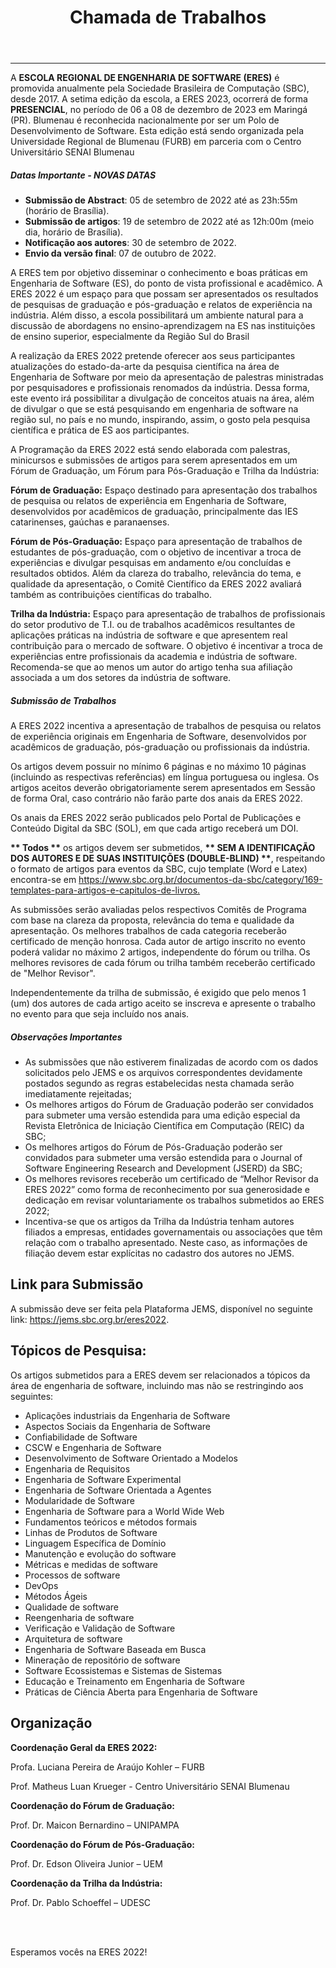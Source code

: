 ﻿---
layout: page-fullwidth
title: "Chamada de Trabalhos"
#meta_title: "Dúvidas? Entre em contato conosco"
subheadline: ""
#teaser: "Entre em contato conosco pelo e-mail #eres2020.uem@gmail.com"
permalink: "/chamada/"
header:
   image_fullwidth: banner_eres2021.png
---
<hr>

<p>A <strong>ESCOLA REGIONAL DE ENGENHARIA DE SOFTWARE (ERES)</strong> é promovida anualmente pela Sociedade Brasileira de Computação (SBC), desde 2017. A setima edição da escola, a ERES 2023, ocorrerá de forma <strong>PRESENCIAL</strong>, no período de 06 a 08 de dezembro de 2023 em Maringá (PR). Blumenau é reconhecida nacionalmente por ser um Polo de Desenvolvimento de Software. Esta edição está sendo organizada pela Universidade Regional de Blumenau (FURB) em parceria com o Centro Universitário SENAI Blumenau </p>

<h5>Datas Importante - <strong>NOVAS DATAS</strong></h5>
<ul>
  <li><strong>Submissão de Abstract</strong>: 05 de setembro de 2022 até as 23h:55m (horário de Brasília).</li>
  <li><strong>Submissão de artigos</strong>: 19 de setembro de 2022 até as 12h:00m (meio dia, horário de Brasília).</li>
  <li><strong>Notificação aos autores</strong>: 30 de setembro de 2022.</li>
  <li><strong>Envio da versão final</strong>: 07 de outubro de 2022.</li>
</ul>

<p>A ERES tem por objetivo disseminar o conhecimento e boas práticas em Engenharia de Software (ES), do ponto de vista profissional e acadêmico. A ERES 2022 é um espaço para que possam ser apresentados os resultados de pesquisas de graduação e pós-graduação e relatos de experiência na indústria. Além disso, a escola possibilitará um ambiente natural para a discussão de abordagens no ensino-aprendizagem na ES nas instituições de ensino superior, especialmente da Região Sul do Brasil</p>

<p>A realização da ERES 2022 pretende oferecer aos seus participantes atualizações do estado-da-arte da pesquisa científica na área de Engenharia de Software por meio da apresentação de palestras ministradas por pesquisadores e profissionais renomados da indústria. Dessa forma, este evento irá possibilitar a divulgação de conceitos atuais na área, além de divulgar o que se está pesquisando em engenharia de software na região sul, no país e no mundo, inspirando, assim, o gosto pela pesquisa científica e prática de ES aos participantes.</p>

<p>A Programação da ERES 2022 está sendo elaborada com palestras, minicursos e submissões de artigos para serem apresentados em um Fórum de Graduação, um Fórum para Pós-Graduação e Trilha da Indústria:</p>

<p><strong>Fórum de Graduação:</strong> Espaço destinado para apresentação dos trabalhos de pesquisa ou relatos de experiência em Engenharia de Software, desenvolvidos por acadêmicos de graduação, principalmente das IES catarinenses, gaúchas e paranaenses.</p>
<p><strong>Fórum de Pós-Graduação:</strong> Espaço para apresentação de trabalhos de estudantes de pós-graduação, com o objetivo de incentivar a troca de experiências e divulgar pesquisas em andamento e/ou concluídas e resultados obtidos. Além da clareza do trabalho, relevância do tema, e qualidade da apresentação, o Comitê Científico da ERES 2022 avaliará também as contribuições científicas do trabalho.</p>
<p><strong>Trilha da Indústria:</strong> Espaço para apresentação de trabalhos de profissionais do setor produtivo de T.I. ou de trabalhos acadêmicos resultantes de aplicações práticas na indústria de software e que apresentem real contribuição para o mercado de software. O objetivo é incentivar a troca de experiências entre profissionais da academia e indústria de software. Recomenda-se que ao menos um autor do artigo tenha sua afiliação associada a um dos setores da indústria de software.</p>

<h5>Submissão de Trabalhos</h5>

<p>A ERES 2022 incentiva a apresentação de trabalhos de pesquisa ou relatos de experiência originais em Engenharia de Software, desenvolvidos por acadêmicos de graduação, pós-graduação ou profissionais da indústria.</p>

<p>Os artigos devem possuir no mínimo 6 páginas e no máximo 10 páginas (incluindo as respectivas referências) em língua portuguesa ou inglesa. Os artigos aceitos deverão obrigatoriamente serem apresentados em Sessão de forma Oral, caso contrário não farão parte dos anais da ERES 2022.</p>

<p>Os anais da ERES 2022 serão publicados pelo Portal de Publicações e Conteúdo Digital da SBC (SOL), em que cada artigo receberá um DOI.</p>

<p><strong>** Todos **</strong> os artigos devem ser submetidos, <strong>** SEM A IDENTIFICAÇÃO DOS AUTORES E DE SUAS INSTITUIÇÕES (DOUBLE-BLIND) **</strong>, respeitando o formato de artigos para eventos da SBC, cujo template (Word e Latex) encontra-se em <a href="https://www.sbc.org.br/documentos-da-sbc/category/169-templates-para-artigos-e-capitulos-de-livros">https://www.sbc.org.br/documentos-da-sbc/category/169-templates-para-artigos-e-capitulos-de-livros.</a> </p>

<p>As submissões serão avaliadas pelos respectivos Comitês de Programa com base na clareza da proposta, relevância do tema e qualidade da apresentação.  Os melhores trabalhos de cada categoria receberão certificado de menção honrosa. Cada autor de artigo inscrito no evento poderá validar no máximo 2 artigos, independente do fórum ou trilha. Os melhores revisores de cada fórum ou trilha também receberão certificado de "Melhor Revisor". </p>

<p>Independentemente da trilha de submissão, é exigido que pelo menos 1 (um) dos autores de cada artigo aceito se inscreva e apresente o trabalho no evento para que seja incluído nos anais. </p>

<h5>Observações Importantes</h5>
<ul>
  <li>As submissões que não estiverem finalizadas de acordo com os dados solicitados pelo JEMS e os arquivos correspondentes devidamente postados segundo as regras estabelecidas nesta chamada serão imediatamente rejeitadas;</li>
  <li>Os melhores artigos do Fórum de Graduação poderão ser convidados para submeter uma versão estendida para uma edição especial da Revista Eletrônica de Iniciação Científica em Computação (REIC) da SBC;</li>
  <li>Os melhores artigos do Fórum de Pós-Graduação poderão ser convidados para submeter uma versão estendida para o Journal of Software Engineering Research and Development (JSERD) da SBC;</li>
  <li>Os melhores revisores receberão um certificado de “Melhor Revisor da ERES 2022” como forma de reconhecimento por sua generosidade e dedicação em revisar voluntariamente os trabalhos submetidos ao ERES 2022;</li>
  <li>Incentiva-se que os artigos da Trilha da Indústria tenham autores filiados a empresas, entidades governamentais ou associações que têm relação com o trabalho apresentado. Neste caso, as informações de filiação devem estar explícitas no cadastro dos autores no JEMS.</li>
</ul>

<h2>Link para Submissão</h2>
<p>A submissão deve ser feita pela Plataforma JEMS, disponível no seguinte link: <a href="https://jems.sbc.org.br/eres2022" target="_blank">https://jems.sbc.org.br/eres2022</a>.</p>

<h2>Tópicos de Pesquisa:</h2>

<p>Os artigos submetidos para a ERES devem ser relacionados a tópicos da área de engenharia de software, incluindo mas não se restringindo aos seguintes:</p>
<ul>
   <li>Aplicações industriais da Engenharia de Software</li>
   <li>Aspectos Sociais da Engenharia de Software</li>
   <li>Confiabilidade de Software</li>
   <li>CSCW e Engenharia de Software</li>
   <li>Desenvolvimento de Software Orientado a Modelos</li>
   <li>Engenharia de Requisitos</li>
   <li>Engenharia de Software Experimental</li>
   <li>Engenharia de Software Orientada a Agentes</li>
   <li>Modularidade de Software</li>
   <li>Engenharia de Software para a World Wide Web</li>
   <li>Fundamentos teóricos e métodos formais</li>
   <li>Linhas de Produtos de Software</li>
   <li>Linguagem Específica de Domínio</li>
   <li>Manutenção e evolução do software</li>
   <li>Métricas e medidas de software</li>
   <li>Processos de software</li>
   <li>DevOps</li>
   <li>Métodos Ágeis</li>
   <li>Qualidade de software </li>
   <li>Reengenharia de software </li>
   <li>Verificação e Validação de Software</li>
   <li>Arquitetura de software</li>
   <li>Engenharia de Software Baseada em Busca</li>
   <li>Mineração de repositório de software</li>
   <li>Software Ecossistemas e Sistemas de Sistemas</li>
   <li>Educação e Treinamento em Engenharia de Software</li>
   <li>Práticas de Ciência Aberta para Engenharia de Software</li>
</ul>


<h2>Organização</h2>

<p><strong>Coordenação Geral da ERES 2022:</strong></p>
<p>Profa. Luciana Pereira de Araújo Kohler – FURB</p>
<p>Prof. Matheus Luan Krueger - Centro Universitário SENAI Blumenau </p>
<p><strong>Coordenação do Fórum de Graduação:</strong></p>
<p>Prof. Dr. Maicon Bernardino – UNIPAMPA</p>
<p><strong>Coordenação do Fórum de Pós-Graduação:</strong></p>
<p>Prof. Dr. Edson Oliveira Junior – UEM</p>
<p><strong>Coordenação da Trilha da Indústria:</strong></p>
<p>Prof. Dr. Pablo Schoeffel – UDESC</p>

<br>
<br>
<p>Esperamos vocês na ERES 2022!</p>
